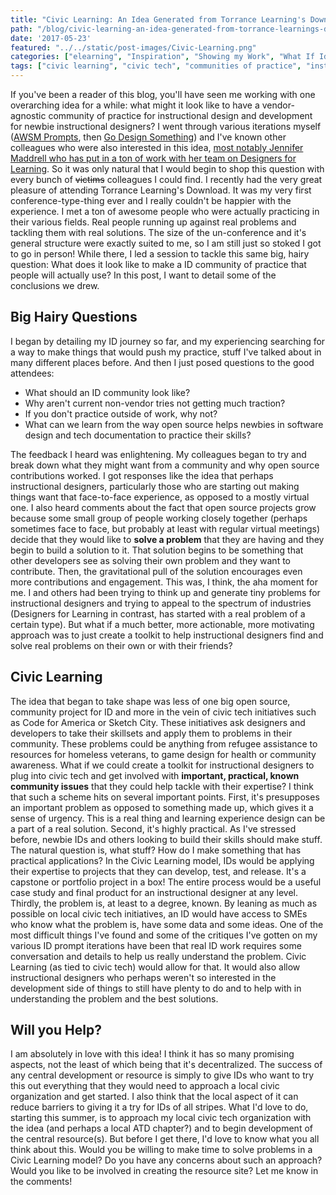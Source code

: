 ```yaml
---
title: "Civic Learning: An Idea Generated from Torrance Learning's Download Un-Conference"
path: "/blog/civic-learning-an-idea-generated-from-torrance-learnings-download-un-conference"
date: '2017-05-23'
featured: "../../static/post-images/Civic-Learning.png"
categories: ["elearning", "Inspiration", "Showing my Work", "What If Ideas"]
tags: ["civic learning", "civic tech", "communities of practice", "instructional design", "practice"]
---
```


If you've been a reader of this blog, you'll have seen me working with one overarching idea for a while: what might it look like to have a vendor-agnostic community of practice for instructional design and development for newbie instructional designers? I went through various iterations myself ([AWSM Prompts](/blog/5-reasons-why-instructional-designers-should-make-stuff/), then [Go Design Something](/blog/go-design-something-the-final-incarnation/)) and I've known other colleagues who were also interested in this idea, [most notably Jennifer Maddrell who has put in a ton of work with her team on Designers for Learning](/blog/dearid-interview-with-jennifer-maddrell/). So it was only natural that I would begin to shop this question with every bunch of <del>victims</del> colleagues I could find. I recently had the very great pleasure of attending Torrance Learning's Download. It was my very first conference-type-thing ever and I really couldn't be happier with the experience. I met a ton of awesome people who were actually practicing in their various fields. Real people running up against real problems and tackling them with real solutions. The size of the un-conference and it's general structure were exactly suited to me, so I am still just so stoked I got to go in person! While there, I led a session to tackle this same big, hairy question: What does it look like to make a ID community of practice that people will actually use? In this post, I want to detail some of the conclusions we drew.

## Big Hairy Questions

I began by detailing my ID journey so far, and my experiencing searching for a way to make things that would push my practice, stuff I've talked about in many different places before. And then I just posed questions to the good attendees:

*   What should an ID community look like?
*   Why aren't current non-vendor tries not getting much traction?
*   If you don't practice outside of work, why not?
*   What can we learn from the way open source helps newbies in software design and tech documentation to practice their skills?

The feedback I heard was enlightening. My colleagues began to try and break down what they might want from a community and why open source contributions worked. I got responses like the idea that perhaps instructional designers, particularly those who are starting out making things want that face-to-face experience, as opposed to a mostly virtual one. I also heard comments about the fact that open source projects grow because some small group of people working closely together (perhaps sometimes face to face, but probably at least with regular virtual meetings) decide that they would like to **solve a problem** that they are having and they begin to build a solution to it. That solution begins to be something that other developers see as solving their own problem and they want to contribute. Then, the gravitational pull of the solution encourages even more contributions and engagement. This was, I think, the aha moment for me. I and others had been trying to think up and generate tiny problems for instructional designers and trying to appeal to the spectrum of industries (Designers for Learning in contrast, has started with a real problem of a certain type). But what if a much better, more actionable, more motivating approach was to just create a toolkit to help instructional designers find and solve real problems on their own or with their friends?

## Civic Learning

The idea that began to take shape was less of one big open source, community project for ID and more in the vein of civic tech initiatives such as Code for America or Sketch City. These initiatives ask designers and developers to take their skillsets and apply them to problems in their community. These problems could be anything from refugee assistance to resources for homeless veterans, to game design for health or community awareness. What if we could create a toolkit for instructional designers to plug into civic tech and get involved with **important, practical, known community issues** that they could help tackle with their expertise? I think that such a scheme hits on several important points. First, it's presupposes an important problem as opposed to something made up, which gives it a sense of urgency. This is a real thing and learning experience design can be a part of a real solution. Second, it's highly practical. As I've stressed before, newbie IDs and others looking to build their skills should make stuff. The natural question is, what stuff? How do I make something that has practical applications? In the Civic Learning model, IDs would be applying their expertise to projects that they can develop, test, and release. It's a capstone or portfolio project in a box! The entire process would be a useful case study and final product for an instructional designer at any level. Thirdly, the problem is, at least to a degree, known. By leaning as much as possible on local civic tech initiatives, an ID would have access to SMEs who know what the problem is, have some data and some ideas. One of the most difficult things I've found and some of the critiques I've gotten on my various ID prompt iterations have been that real ID work requires some conversation and details to help us really understand the problem. Civic Learning (as tied to civic tech) would allow for that. It would also allow instructional designers who perhaps weren't so interested in the development side of things to still have plenty to do and to help with in understanding the problem and the best solutions.

## Will you Help?

I am absolutely in love with this idea! I think it has so many promising aspects, not the least of which being that it's decentralized. The success of any central development or resource is simply to give IDs who want to try this out everything that they would need to approach a local civic organization and get started. I also think that the local aspect of it can reduce barriers to giving it a try for IDs of all stripes. What I'd love to do, starting this summer, is to approach my local civic tech organization with the idea (and perhaps a local ATD chapter?) and to begin development of the central resource(s). But before I get there, I'd love to know what you all think about this. Would you be willing to make time to solve problems in a Civic Learning model? Do you have any concerns about such an approach? Would you like to be involved in creating the resource site? Let me know in the comments!
